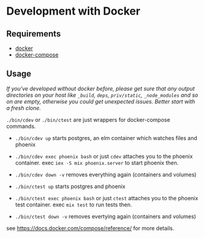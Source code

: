 # Development with Docker

## Requirements

* [docker](https://www.docker.com/get-docker)
* [docker-compose](https://docs.docker.com/compose/install/)

## Usage

*If you've developed without docker before, please get sure that any output directories on your host like `_build`, `deps`, `priv/static`, `_node_modules` and so on are empty, otherwise you could get unexpected issues. Better start with a fresh clone.*

`./bin/cdev` or `./bin/ctest` are just wrappers for docker-compose commands.

- `./bin/cdev up` starts postgres, an elm container which watches files and phoenix
- `./bin/cdev exec phoenix bash` or just `cdev` attaches you to the phoenix container. exec `iex -S mix phoenix.server` to start phoenix then.
- `./bin/cdev down -v` removes everything again (containers and volumes)

- `./bin/ctest up` starts postgres and phoenix
- `./bin/ctest exec phoenix bash` or just `ctest` attaches you to the phoenix test container. exec `mix test` to run tests then.
- `./bin/ctest down -v` removes evertying again (containers and volumes)

see https://docs.docker.com/compose/reference/ for more details.


